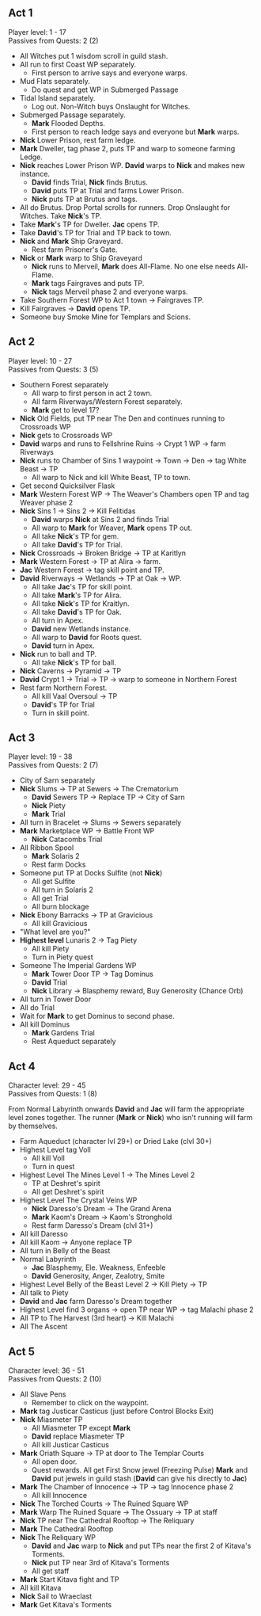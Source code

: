 ## Act 1

Player level: 1 - 17\
Passives from Quests: 2 (2)

- All Witches put 1 wisdom scroll in guild stash.
- All run to first Coast WP separately.
  - First person to arrive says and everyone warps.
- Mud Flats separately.
  - Do quest and get WP in Submerged Passage
- Tidal Island separately.
  - Log out. Non-Witch buys Onslaught for Witches.
- Submerged Passage separately.
  - **Mark** Flooded Depths.
  - First person to reach ledge says and everyone but **Mark** warps.
- **Nick** Lower Prison, rest farm ledge.
- **Mark** Dweller, tag phase 2, puts TP and warp to someone farming Ledge.
- **Nick** reaches Lower Prison WP. **David** warps to **Nick** and makes new instance.
  - **David** finds Trial, **Nick** finds Brutus.
  - **David** puts TP at Trial and farms Lower Prison.
  - **Nick** puts TP at Brutus and tags.
- All do Brutus. Drop Portal scrolls for runners. Drop Onslaught for Witches. Take **Nick**'s TP.
- Take **Mark**'s TP for Dweller. **Jac** opens TP.
- Take **David**'s TP for Trial and TP back to town.
- **Nick** and **Mark** Ship Graveyard.
  - Rest farm Prisoner's Gate.
- **Nick** or **Mark** warp to Ship Graveyard
  - **Nick** runs to Merveil, **Mark** does All-Flame. No one else needs All-Flame.
  - **Mark** tags Fairgraves and puts TP.
  - **Nick** tags Merveil phase 2 and everyone warps.
- Take Southern Forest WP to Act 1 town -> Fairgraves TP.
- Kill Fairgraves -> **David** opens TP.
- Someone buy Smoke Mine for Templars and Scions.

## Act 2

Player level: 10 - 27\
Passives from Quests: 3 (5)

- Southern Forest separately
  - All warp to first person in act 2 town.
  - All farm Riverways/Western Forest separately.
  - **Mark** get to level 17?
- **Nick** Old Fields, put TP near The Den and continues running to Crossroads WP
- **Nick** gets to Crossroads WP
- **David** warps and runs to Fellshrine Ruins -> Crypt 1 WP -> farm Riverways
- **Nick** runs to Chamber of Sins 1 waypoint -> Town -> Den -> tag White Beast -> TP
  - All warp to Nick and kill White Beast, TP to town.
- Get second Quicksilver Flask
- **Mark** Western Forest WP -> The Weaver's Chambers open TP and tag Weaver phase 2
- **Nick** Sins 1 -> Sins 2 -> Kill Felitidas
  - **David** warps **Nick** at Sins 2 and finds Trial
  - All warp to **Mark** for Weaver, **Mark** opens TP out.
  - All take **Nick**'s TP for gem.
  - All take **David**'s TP for Trial.
- **Nick** Crossroads -> Broken Bridge -> TP at Karitlyn
- **Mark** Western Forest -> TP at Alira -> farm.
- **Jac** Western Forest -> tag skill point and TP.
- **David** Riverways -> Wetlands -> TP at Oak -> WP.
  - All take **Jac**'s TP for skill point.
  - All take **Mark**'s TP for Alira.
  - All take **Nick**'s TP for Kraitlyn.
  - All take **David**'s TP for Oak.
  - All turn in Apex.
  - **David** new Wetlands instance.
  - All warp to **David** for Roots quest.
  - **David** turn in Apex.
- **Nick** run to ball and TP.
  - All take **Nick**'s TP for ball.
- **Nick** Caverns -> Pyramid -> TP
- **David** Crypt 1 -> Trial -> TP -> warp to someone in Northern Forest
- Rest farm Northern Forest.
  - All kill Vaal Oversoul -> TP
  - **David**'s TP for Trial
  - Turn in skill point.

## Act 3

Player level: 19 - 38\
Passives from Quests: 2 (7)

- City of Sarn separately
- **Nick** Slums -> TP at Sewers -> The Crematorium
  - **David** Sewers TP -> Replace TP -> City of Sarn
  - **Nick** Piety
  - **Mark** Trial
- All turn in Bracelet -> Slums -> Sewers separately
- **Mark** Marketplace WP -> Battle Front WP
  - **Nick** Catacombs Trial
- All Ribbon Spool
  - **Mark** Solaris 2
  - Rest farm Docks
- Someone put TP at Docks Sulfite (not **Nick**)
  - All get Sulfite
  - All turn in Solaris 2
  - All get Trial
  - All burn blockage
- **Nick** Ebony Barracks -> TP at Gravicious
  - All kill Gravicious
- "What level are you?"
- **Highest level** Lunaris 2 -> Tag Piety
  - All kill Piety
  - Turn in Piety quest
- Someone The Imperial Gardens WP
  - **Mark** Tower Door TP -> Tag Dominus
  - **David** Trial
  - **Nick** Library -> Blasphemy reward, Buy Generosity (Chance Orb)
- All turn in Tower Door
- All do Trial
- Wait for **Mark** to get Dominus to second phase.
- All kill Dominus
  - **Mark** Gardens Trial
  - Rest Aqueduct separately

## Act 4

Character level: 29 - 45\
Passives from Quests: 1 (8)

From Normal Labyrinth onwards **David** and **Jac** will farm the appropriate level zones together. The runner (**Mark** or **Nick**) who isn't running will farm by themselves.

- Farm Aqueduct (character lvl 29+) or Dried Lake (clvl 30+)
- Highest Level tag Voll
  - All kill Voll
  - Turn in quest
- Highest Level The Mines Level 1 -> The Mines Level 2
  - TP at Deshret's spirit
  - All get Deshret's spirit
- Highest Level The Crystal Veins WP
  - **Nick** Daresso's Dream -> The Grand Arena
  - **Mark** Kaom's Dream -> Kaom's Stronghold
  - Rest farm Daresso's Dream (clvl 31+)
- All kill Daresso
- All kill Kaom -> Anyone replace TP
- All turn in Belly of the Beast
- Normal Labyrinth
  - **Jac** Blasphemy, Ele. Weakness, Enfeeble
  - **David** Generosity, Anger, Zealotry, Smite
- Highest Level Belly of the Beast Level 2 -> Kill Piety -> TP
- All talk to Piety
- **David** and **Jac** farm Daresso's Dream together
- Highest Level find 3 organs -> open TP near WP -> tag Malachi phase 2
- All TP to The Harvest (3rd heart) -> Kill Malachi
- All The Ascent

## Act 5

Character level: 36 - 51\
Passives from Quests: 2 (10)

- All Slave Pens
  - Remember to click on the waypoint.
- **Mark** tag Justicar Casticus (just before Control Blocks Exit)
- **Nick** Miasmeter TP
  - All Miasmeter TP except **Mark**
  - **David** replace Miasmeter TP
  - All kill Justicar Casticus
- **Mark** Oriath Square -> TP at door to The Templar Courts
  - All open door.
  - Quest rewards. All get First Snow jewel (Freezing Pulse) **Mark** and **David** put jewels in guild stash (**David** can give his directly to **Jac**)
- **Mark** The Chamber of Innocence -> TP -> tag Innocence phase 2
  - All kill Innocence
- **Nick** The Torched Courts -> The Ruined Square WP
- **Mark** Warp The Ruined Square -> The Ossuary -> TP at staff
- **Nick** TP near The Cathedral Rooftop -> The Reliquary
- **Mark** The Cathedral Rooftop
- **Nick** The Reliquary WP
  - **David** and **Jac** warp to **Nick** and put TPs near the first 2 of Kitava's Torments.
  - **Nick** put TP near 3rd of Kitava's Torments
  - All get staff
- **Mark** Start Kitava fight and TP
- All kill Kitava
- **Nick** Sail to Wraeclast
- **Mark** Get Kitava's Torments
